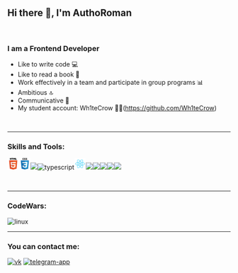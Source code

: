 ## Hi there 👋, I'm AuthoRoman
</br>

### I am a Frontend Developer  

-  Like to write code 💻
-  Like to read a book 📖
-  Work effectively in a team and participate in group programs 📊
-  Ambitious 🔝
-  Сommunicative 💬
-  My student account: Wh1teCrow 👨‍🎓(https://github.com/Wh1teCrow)
  
</br>

---
 

### Skills and Tools:

<img   width = "26px" src ="https://raw.githubusercontent.com/github/explore/80688e429a7d4ef2fca1e82350fe8e3517d3494d/topics/html/html.png" /><img  width = "26px" src ="https://raw.githubusercontent.com/github/explore/80688e429a7d4ef2fca1e82350fe8e3517d3494d/topics/css/css.png" /><img  width = "26px" src ="https://img.icons8.com/fluency/48/javascript.png" /><img width="26" src="https://img.icons8.com/fluency/48/typescript--v1.png" alt="typescript"/><img width="26px" src="https://raw.githubusercontent.com/github/explore/80688e429a7d4ef2fca1e82350fe8e3517d3494d/topics/react/react.png" /><img width="26px" src="https://img.icons8.com/windows/32/9900C0/redux.png" /><img width="42px" src="https://repository-images.githubusercontent.com/180328715/fca49300-e7f1-11ea-9f51-cfd949b31560" /><img  width="26px" src="https://static-00.iconduck.com/assets.00/mobx-icon-1024x1024-c9qpjcmj.png" /><img width = "26px" src ="https://img.icons8.com/color/48/linux--v1.png" /><img width="26px" src = "https://img.icons8.com/?size=100&id=eETV3RNHVrWA&format=png&color=000000"/>

</br>
 
---
 
### CodeWars:

<img  alt = "linux" width = "300px" src ="https://www.codewars.com/users/w%2Fc/badges/large" />

</br>

--- 

### You can contact me:
 
<a href="https://vk.com/llile"><img  alt = "vk" width = "26px" src ="https://img.icons8.com/fluency/48/vk-circled.png" /></a> 
<a href="https://t.me/liilllle"><img width="26px" height="26px" src="https://img.icons8.com/fluency/48/telegram-app.png" alt="telegram-app"/></a> 
